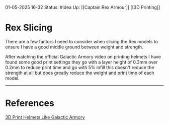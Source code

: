 01-05-2025 16-32
Status: #idea
Up: [[Captain Rex Armour]] [[3D Printing]]

# Rex Slicing

There are a few factors I need to consider when slicing the Rex models to ensure I have a good middle ground between weight and strength.

After watching the official Galactic Armory video on printing helmets I have found some good print settings they go with a layer height of 0.3mm over 0.2mm to reduce print time and go with 5% infill this doesn't reduce the strength at all but does greatly reduce the weight and print time of each model.


---
# References
[3D Print Helmets Like Galactic Armory](https://www.youtube.com/watch?v=3-qjxnIud6Q)